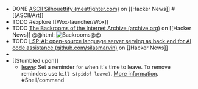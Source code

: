 - DONE [ASCII Silhouettify (meatfighter.com)](https://news.ycombinator.com/item?id=40610641) on [[Hacker News]] #[[ASCII/Art]]
- TODO #explore [[Wox-launcher/Wox]]
- TODO [The Backrooms of the Internet Archive (archive.org)](https://news.ycombinator.com/item?id=40618079) on [[Hacker News]]
  @@html: <img src="https://blog.archive.org/wp-content/uploads/2024/06/Found_Footage_-_Backrooms_1-768x432.png" alt="Backrooms" class="article-cover" />@@
- TODO [LSP-AI: open-source language server serving as back end for AI code assistance (github.com/silasmarvin)](https://news.ycombinator.com/item?id=40617082) on [[Hacker News]]
-
- [[Stumbled upon]]
	- [leave](https://command-not-found.com/leave): Set a reminder for when it's time to leave. To remove reminders use `kill $(pidof leave)`. [More information](https://www.freebsd.org/cgi/man.cgi?query=leave). #Shell/command